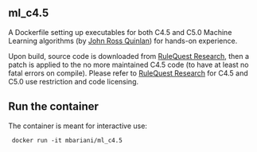 ml_c4.5
----

A Dockerfile setting up executables for both C4.5 and C5.0 Machine Learning algorithms (by [John Ross Quinlan][1]) for hands-on experience.

Upon build, source code is downloaded from [RuleQuest Research][2], then a patch is applied to the no more maintained C4.5 code (to have at least no fatal errors on compile).
Please refer to [RuleQuest Research][2] for C4.5 and C5.0 use restriction and code licensing.


Run the container
-----------------
The container is meant for interactive use:

     docker run -it mbariani/ml_c4.5


[1]: https://en.wikipedia.org/wiki/Ross_Quinlan
[2]: http://www.rulequest.com

